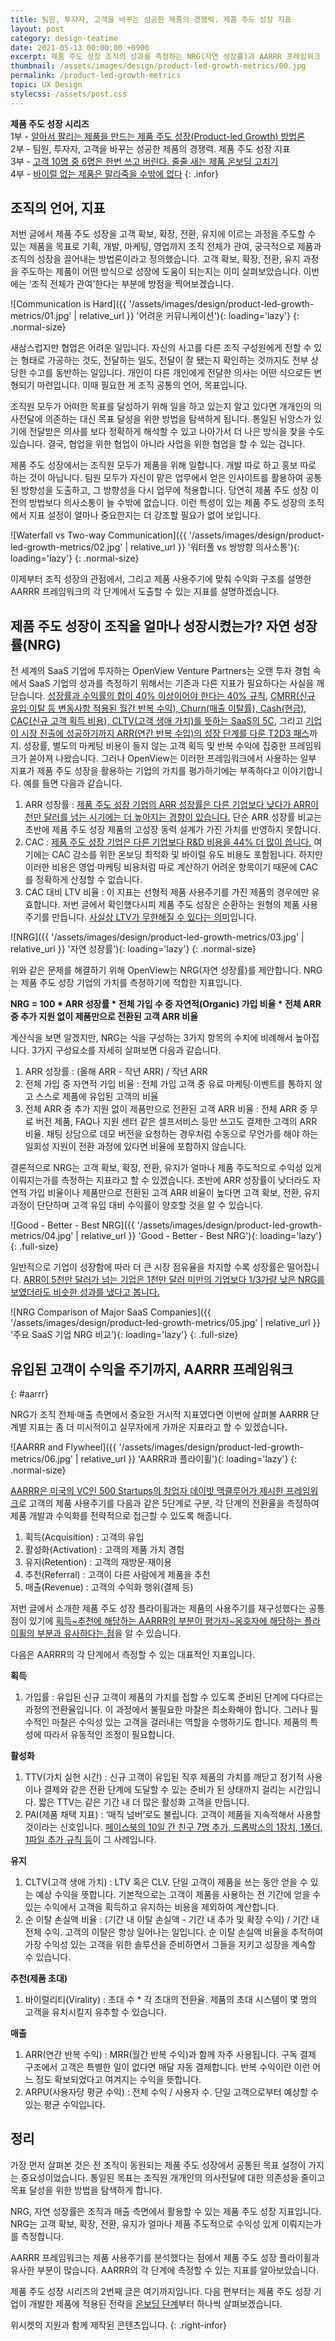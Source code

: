 ```yaml
---
title: 팀원, 투자자, 고객을 바꾸는 성공한 제품의 경쟁력. 제품 주도 성장 지표
layout: post
category: design-teatime
date: 2021-05-13 00:00:00 +0900
excerpt: 제품 주도 성장 조직의 성과를 측정하는 NRG(자연 성장률)과 AARRR 프레임워크 단계별 지표로 제품 주도 성장을 모두에게 증명하는 방법입니다.
thumbnail: /assets/images/design/product-led-growth-metrics/00.jpg
permalink: /product-led-growth-metrics
topic: UX Design
stylecss: /assets/post.css
---
```


**제품 주도 성장 시리즈**  
1부 - <a title='매거진 입맛 - 알아서 팔리는 제품을 만드는 제품 주도 성장(Product-led Growth) 방법론' href='/introduce-product-led-growth' rel='noopener'>알아서 팔리는 제품을 만드는 제품 주도 성장(Product-led Growth) 방법론</a>  
2부 - 팀원, 투자자, 고객을 바꾸는 성공한 제품의 경쟁력. 제품 주도 성장 지표  
3부 - <a title='매거진 입맛 - 고객 10명 중 6명은 한번 쓰고 버린다. 줄줄 새는 제품 온보딩 고치기' href='/product-led-growth-onboarding' rel='noopener'>고객 10명 중 6명은 한번 쓰고 버린다. 줄줄 새는 제품 온보딩 고치기</a>  
4부 - <a title='매거진 입맛 - 바이럴 없는 제품은 말라죽을 수밖에 없다' href='/product-led-growth-viral' rel='noopener'>바이럴 없는 제품은 말라죽을 수밖에 없다</a>
{: .infor}

## 조직의 언어, 지표

저번 글에서 제품 주도 성장을 고객 확보, 확장, 전환, 유지에 이르는 과정을 주도할 수 있는 제품을 목표로 기획, 개발, 마케팅, 영업까지 조직 전체가 관여, 궁극적으로 제품과 조직의 성장을 끌어내는 방법론이라고 정의했습니다. 고객 확보, 확장, 전환, 유지 과정을 주도하는 제품이 어떤 방식으로 성장에 도움이 되는지는 이미 살펴보았습니다. 이번에는 ‘조직 전체가 관여’한다는 부분에 방점을 찍어보겠습니다.

![Communication is Hard]({{ '/assets/images/design/product-led-growth-metrics/01.jpg' | relative_url }} '어려운 커뮤니케이션'){: loading='lazy'}
{: .normal-size}

새삼스럽지만 협업은 어려운 일입니다. 자신의 사고를 다른 조직 구성원에게 전할 수 있는 형태로 가공하는 것도, 전달하는 일도, 전달이 잘 됐는지 확인하는 것까지도 전부 상당한 수고를 동반하는 일입니다. 개인이 다른 개인에게 전달한 의사는 어떤 식으로든 변형되기 마련입니다. 이때 필요한 게 조직 공통의 언어, 목표입니다.

조직원 모두가 어떠한 목표를 달성하기 위해 일을 하고 있는지 알고 있다면 개개인의 의사전달에 의존하는 대신 목표 달성을 위한 방법을 탐색하게 됩니다. 통일된 뉘앙스가 있기에 전달받은 의사를 보다 정확하게 해석할 수 있고 나아가서 더 나은 방식을 찾을 수도 있습니다. 결국, 협업을 위한 협업이 아니라 사업을 위한 협업을 할 수 있는 겁니다.

제품 주도 성장에서는 조직원 모두가 제품을 위해 일합니다. 개발 따로 하고 홍보 따로 하는 것이 아닙니다. 팀원 모두가 자신이 맡은 업무에서 얻은 인사이트를 활용하여 공통된 방향성을 도출하고, 그 방향성을 다시 업무에 적용합니다. 당연히 제품 주도 성장 이전의 방법보다 의사소통이 늘 수밖에 없습니다. 이런 특성이 있는 제품 주도 성장의 조직에서 지표 설정이 얼마나 중요한지는 더 강조할 필요가 없어 보입니다.

![Waterfall vs Two-way Communication]({{ '/assets/images/design/product-led-growth-metrics/02.jpg' | relative_url }} '워터풀 vs 쌍방향 의사소통'){: loading='lazy'}
{: .normal-size}

이제부터 조직 성장의 관점에서, 그리고 제품 사용주기에 맞춰 수익화 구조를 설명한 AARRR 프레임워크의 각 단계에서 도출할 수 있는 지표를 설명하겠습니다.

## 제품 주도 성장이 조직을 얼마나 성장시켰는가? 자연 성장률(NRG)

전 세계의 SaaS 기업에 투자하는 OpenView Venture Partners는 오랜 투자 경험 속에서 SaaS 기업의 성과를 측정하기 위해서는 기존과 다른 지표가 필요하다는 사실을 깨닫습니다. <a title='FeldThoughts, 2015 - The Rule of 40% For a Healthy SaaS Company' href='https://feld.com/archives/2015/02/rule-40-healthy-saas-company.html' target='_blank'>성장률과 수익률의 합이 40% 이상이어야 한다는 40% 규칙</a>, <a title='Philippe Botteri, 2008 - Bessemer 5 Cs of SaaS Finance' href='https://www.slideshare.net/botteri/bessemer-5-cs-of-saa-s-finance-presentation' target='_blank'>CMRR(신규 유입·이탈 등 변동사항 적용된 월간 반복 수익), Churn(매출 이탈률), Cash(현금), CAC(신규 고객 획득 비용), CLTV(고객 생애 가치)를 뜻하는 SaaS의 5C</a>, 그리고 <a title='Neeraj Agrawal, 2015 - The SaaS Adventure' href='https://techcrunch.com/2015/02/01/the-saas-travel-adventure/' target='_blank'>기업이 시장 진출에 성공하기까지 ARR(연간 반복 수입)의 성장 단계를 다룬 T2D3 패스</a>까지. 성장률, 별도의 마케팅 비용이 들지 않는 고객 획득 및 반복 수익에 집중한 프레임워크가 쏟아져 나왔습니다. 그러나 OpenView는 이러한 프레임워크에서 사용하는 일부 지표가 제품 주도 성장을 활용하는 기업의 가치를 평가하기에는 부족하다고 이야기합니다. 예를 들면 다음과 같습니다.

1. ARR 성장률 : <a title='OpenView Venture Partners - 2020 Expansion SaaS Benchmarks' href='https://openviewpartners.com/expansion-saas-benchmarks' target='_blank'>제품 주도 성장 기업의 ARR 성장률은 다른 기업보다 낮다가 ARR이 천만 달러를 넘는 시기에는 더 높아지는 경향이 있습니다.</a> 단순 ARR 성장률 비교는 초반에 제품 주도 성장 제품의 고성장 동력 설계가 가진 가치를 반영하지 못합니다.
2. CAC : <a title='OpenView Venture Partners - Product Led Growth Index' href='https://openviewpartners.com/product-led-growth-index/' target='_blank'>제품 주도 성장 기업은 다른 기업보다 R&D 비용을 44% 더 많이 씁니다.</a> 여기에는 CAC 감소를 위한 온보딩 최적화 및 바이럴 유도 비용도 포함됩니다. 하지만 이러한 비용은 영업·마케팅 비용처럼 따로 계산하기 어려운 항목이기 때문에 CAC를 정확하게 산정할 수 없습니다.
3. CAC 대비 LTV 비율 : 이 지표는 선형적 제품 사용주기를 가진 제품의 경우에만 유효합니다. 저번 글에서 확인했다시피 제품 주도 성장은 순환하는 원형의 제품 사용주기를 만듭니다. <a title='Black Bartlett(OpenView Venture Partners), 2016 - Why is LTV:CAC Still a Thing?' href='https://openviewpartners.com/blog/ltv-cac-ratio/' target='_blank'>사실상 LTV가 무한해질 수 있다는 의미</a>입니다.

![NRG]({{ '/assets/images/design/product-led-growth-metrics/03.jpg' | relative_url }} '자연 성장률'){: loading='lazy'}
{: .normal-size}

위와 같은 문제를 해결하기 위해 OpenView는 NRG(자연 성장률)를 제안합니다. NRG는 제품 주도 성장 기업의 가치를 측정하기에 적합한 지표입니다.

**NRG = 100 * ARR 성장률 * 전체 가입 수 중 자연적(Organic) 가입 비율 * 전체 ARR 중 추가 지원 없이 제품만으로 전환된 고객 ARR 비율**

계산식을 보면 알겠지만, NRG는 식을 구성하는 3가지 항목의 수치에 비례해서 높아집니다. 3가지 구성요소를 자세히 살펴보면 다음과 같습니다.

1. ARR 성장률 : (올해 ARR - 작년 ARR) / 작년 ARR
2. 전체 가입 중 자연적 가입 비율 : 전체 가입 고객 중 유료 마케팅·이벤트를 통하지 않고 스스로 제품에 유입된 고객의 비율
3. 전체 ARR 중 추가 지원 없이 제품만으로 전환된 고객 ARR 비율 : 전체 ARR 중 무료 버전 제품, FAQ나 지원 센터 같은 셀프서비스 등만 쓰고도 결제한 고객의 ARR 비율. 채팅 상담으로 데모 버전을 요청하는 경우처럼 수동으로 무언가를 해야 하는 일회성 지원이 전환 과정에 있다면 비율에 포함하지 않습니다.

결론적으로 NRG는 고객 확보, 확장, 전환, 유지가 얼마나 제품 주도적으로 수익성 있게 이뤄지는가를 측정하는 지표라고 할 수 있겠습니다. 초반에 ARR 성장률이 낮더라도 자연적 가입 비율이나 제품만으로 전환된 고객 ARR 비율이 높다면 고객 확보, 전환, 유지 과정이 단단하며 고객 유입 대비 수익률이 양호할 것을 알 수 있습니다.

![Good - Better - Best NRG]({{ '/assets/images/design/product-led-growth-metrics/04.jpg' | relative_url }} 'Good - Better - Best NRG'){: loading='lazy'}
{: .full-size}

일반적으로 기업이 성장함에 따라 더 큰 시장 점유율을 차지할 수록 성장률은 떨어집니다. <a title='Sam Richard(OpenView Venture Partners), 2020 - The New SaaS Metric You Should Be Tracking' href='https://openviewpartners.com/blog/new-saas-metric/' target='_blank'>ARR이 5천만 달러가 넘는 기업은 1천만 달러 미만의 기업보다 1/3가량 낮은 NRG를 보였더라도 비슷한 성과를 냈다고 봅니다.</a>

![NRG Comparison of Major SaaS Companies]({{ '/assets/images/design/product-led-growth-metrics/05.jpg' | relative_url }} '주요 SaaS 기업 NRG 비교'){: loading='lazy'}
{: .full-size}

## 유입된 고객이 수익을 주기까지, AARRR 프레임워크
{: #aarrr}

NRG가 조직 전체·매출 측면에서 중요한 거시적 지표였다면 이번에 살펴볼 AARRR 단계별 지표는 좀 더 미시적이고 실무자에게 가까운 지표라고 할 수 있겠습니다.

![AARRR and Flywheel]({{ '/assets/images/design/product-led-growth-metrics/06.jpg' | relative_url }} 'AARRR과 플라이휠'){: loading='lazy'}
{: .normal-size}

<a title='David McClure, 2007 - Product Marketing for Pirates: AARRR! (aka Startup Metrics for Internet Marketing & Product Management)' href='https://500hats.typepad.com/500blogs/2007/06/internet-market.html' target='_blank'>AARRR은 미국의 VC인 500 Startups의 창업자 데이빗 맥클루어가 제시한 프레임워크</a>로 고객의 제품 사용주기를 다음과 같은 5단계로 구분, 각 단계의 전환율을 측정하여 제품 개발과 수익화를 전략적으로 접근할 수 있도록 해줍니다.

1. 획득(Acquisition) : 고객의 유입
2. 활성화(Activation) : 고객의 제품 가치 경험
3. 유지(Retention) : 고객의 재방문·재이용
4. 추천(Referral) : 고객이 다른 사람에게 제품을 추천
5. 매출(Revenue) : 고객의 수익화 행위(결제 등)

저번 글에서 소개한 제품 주도 성장 플라이휠과는 제품의 사용주기를 재구성했다는 공통점이 있기에 <a title='OpenView Venture Partners - Product-led growth metrics' href='https://www.productled.org/foundations/product-led-growth-metrics#Chap2' target='_blank'>획득~추천에 해당하는 AARRR의 부분이 평가자~옹호자에 해당하는 플라이휠의 부분과 유사하다는 점</a>을 알 수 있습니다.

다음은 AARRR의 각 단계에서 측정할 수 있는 대표적인 지표입니다.

**획득**

1. 가입률 : 유입된 신규 고객이 제품의 가치를 접할 수 있도록 준비된 단계에 다다르는 과정의 전환율입니다. 이 과정에서 불필요한 마찰은 최소화해야 합니다. 그러나 필수적인 마찰은 수익성 있는 고객을 걸러내는 역할을 수행하기도 합니다. 제품의 특성에 따라서 유동적인 조정이 필요합니다.

**활성화**

1. TTV(가치 실현 시간) : 신규 고객이 유입된 직후 제품의 가치를 깨닫고 정기적 사용이나 결제와 같은 전환 단계에 도달할 수 있는 준비가 된 상태까지 걸리는 시간입니다. 짧은 TTV는 같은 기간 내 더 많은 활성화 고객을 만듭니다.
2. PAI(제품 채택 지표) : ‘매직 넘버’로도 불립니다. 고객이 제품을 지속적해서 사용할 것이라는 신호입니다. <a title='Ramli John(ProductLed), 2021 - The 3 User Onboarding Success Milestones' href='https://productled.com/the-3-key-onboarding-success-kpis/' target='_blank'>페이스북의 10일 간 친구 7명 추가, 드롭박스의 1장치, 1폴더, 1파일 추가 규칙 등</a>이 그 사례입니다.

**유지**

1. CLTV(고객 생애 가치) : LTV 혹은 CLV. 단일 고객이 제품을 쓰는 동안 얻을 수 있는 예상 수익을 뜻합니다. 기본적으로는 고객이 제품을 사용하는 전 기간에 얻을 수 있는 수익에서 고객을 획득하고 유지하는 비용을 제외하여 계산합니다.
2. 순 이탈 손실액 비율 : (기간 내 이탈 손실액 - 기간 내 추가 및 확장 수익) / 기간 내 전체 수익. 고객의 이탈은 항상 일어나는 일입니다. 순 이탈 손실액 비율을 추적하여 가장 수익성 있는 고객을 위한 솔루션을 준비하면서 그들을 지키고 성장을 계속할 수 있습니다.

**추천(제품 초대)**

1. 바이럴리티(Virality) : 초대 수 * 각 초대의 전환율. 제품의 초대 시스템이 몇 명의 고객을 유치시킬지 유추할 수 있습니다.

**매출**

1. ARR(연간 반복 수익) : MRR(월간 반복 수익)과 함께 자주 사용됩니다. 구독 결제 구조에서 고객은 특별한 일이 없다면 매달 자동 결제합니다. 반복 수익이란 이런 어느 정도 확보되었다고 여겨지는 수익을 뜻합니다.
2. ARPU(사용자당 평균 수익) : 전체 수익 / 사용자 수. 단일 고객으로부터 예상할 수 있는 평균 수익입니다.

## 정리

가장 먼저 살펴본 것은 전 조직이 동원되는 제품 주도 성장에서 공통된 목표 설정이 가지는 중요성이었습니다. 통일된 목표는 조직원 개개인의 의사전달에 대한 의존성을 줄이고 목표 달성을 위한 방법을 탐색하게 합니다.

NRG, 자연 성장률은 조직과 매출 측면에서 활용할 수 있는 제품 주도 성장 지표입니다. NRG는 고객 확보, 확장, 전환, 유지가 얼마나 제품 주도적으로 수익성 있게 이뤄지는가를 측정합니다.

AARRR 프레임워크는 제품 사용주기를 분석했다는 점에서 제품 주도 성장 플라이휠과 유사한 부분이 많습니다. AARRR의 각 단계에 측정할 수 있는 지표를 알아보았습니다.

제품 주도 성장 시리즈의 2번째 글은 여기까지입니다. 다음 편부터는 제품 주도 성장 기업이 개발한 제품에 적용된 전략을 <a title='매거진 입맛 - 고객 10명 중 6명은 한번 쓰고 버린다. 줄줄 새는 오늘날의 제품.' href='/product-led-growth-onboarding' target='_blank'>온보딩 단계</a>부터 하나씩 살펴보겠습니다.

위시켓의 지원과 함께 제작된 콘텐츠입니다.
{: .right-infor}